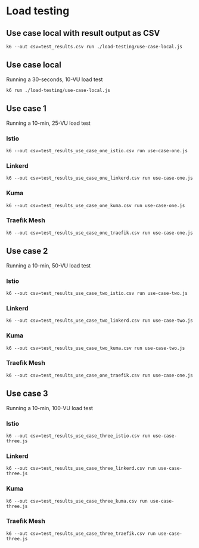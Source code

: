 # Load testing

## Use case local with result output as CSV
```
k6 --out csv=test_results.csv run ./load-testing/use-case-local.js
```

## Use case local
Running a 30-seconds, 10-VU load test
```
k6 run ./load-testing/use-case-local.js
```

## Use case 1
Running a 10-min, 25-VU load test
### Istio
```
k6 --out csv=test_results_use_case_one_istio.csv run use-case-one.js
```
### Linkerd
```
k6 --out csv=test_results_use_case_one_linkerd.csv run use-case-one.js
```
### Kuma
```
k6 --out csv=test_results_use_case_one_kuma.csv run use-case-one.js
```
### Traefik Mesh
```
k6 --out csv=test_results_use_case_one_traefik.csv run use-case-one.js
```

## Use case 2
Running a 10-min, 50-VU load test
### Istio
```
k6 --out csv=test_results_use_case_two_istio.csv run use-case-two.js
```
### Linkerd
```
k6 --out csv=test_results_use_case_two_linkerd.csv run use-case-two.js
```
### Kuma
```
k6 --out csv=test_results_use_case_two_kuma.csv run use-case-two.js
```
### Traefik Mesh
```
k6 --out csv=test_results_use_case_one_traefik.csv run use-case-one.js
```

## Use case 3
Running a 10-min, 100-VU load test

### Istio
```
k6 --out csv=test_results_use_case_three_istio.csv run use-case-three.js
```
### Linkerd
```
k6 --out csv=test_results_use_case_three_linkerd.csv run use-case-three.js
```
### Kuma
```
k6 --out csv=test_results_use_case_three_kuma.csv run use-case-three.js
```
### Traefik Mesh
```
k6 --out csv=test_results_use_case_three_traefik.csv run use-case-three.js
```